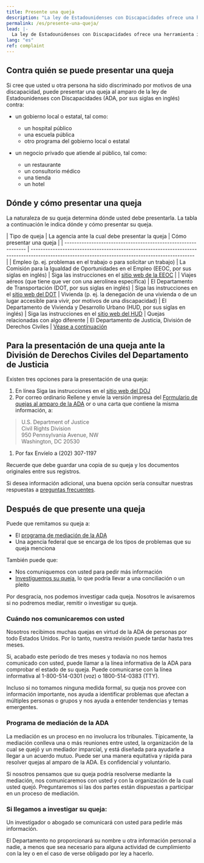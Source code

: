 ```yaml
---
title: Presente una queja
description: "La ley de Estadounidenses con Discapacidades ofrece una herramienta importante para la lucha contra la discriminación: el relleno de una queja ante la agencia federal apropiada. Esta página explica los pasos que usted debe tomar para comenzar."
permalink: /es/presente-una-queja/
lead: |-
  La ley de Estadounidenses con Discapacidades ofrece una herramienta importante para la lucha contra la discriminación: el relleno de una queja ante la agencia federal apropiada. Esta página explica los pasos que usted debe tomar para comenzar.
lang: "es"
ref: complaint
---
```


## Contra quién se puede presentar una queja

Si cree que usted u otra persona ha sido discriminado por motivos de una discapacidad, puede presentar una queja al amparo de la ley de Estadounidenses con Discapacidades (ADA, por sus siglas en inglés) contra:

- un gobierno local o estatal, tal como:
  - un hospital público
  - una escuela pública
  - otro programa del gobierno local o estatal

- un negocio privado que atiende al público, tal como:
  - un restaurante
  - un consultorio médico
  - una tienda
  - un hotel

## Dónde y cómo presentar una queja

La naturaleza de su queja determina dónde usted debe presentarla. La tabla a continuación le indica dónde y cómo presentar su queja.

| Tipo de queja                                              | La agencia ante la cual debe presentar la queja                                              | Cómo presentar una queja                                                                                                                             |
| -------------------------------------------------------------- | ------------------------------------------------------------------------------------------------------------------------------------------------- |
| Empleo (p. ej. problemas en el trabajo o para solicitar un trabajo) | La Comisión para la Igualdad de Oportunidades en el Empleo (EEOC, por sus siglas en inglés) | Siga las instrucciones en el [sitio web de la EEOC](http://www.eeoc.gov/filing-charge-discrimination)                                                       |
| Viajes aéreos (que tiene que ver con una aerolínea específica)                   | El Departamento de Transportación (DOT, por sus siglas en inglés) | Siga las instrucciones en el [sitio web del DOT](http://www.transportation.gov/airconsumer/complaints-alleging-discriminatory-treatment-against-disabled-travelers)
| Vivienda (p. ej. la denegación de una vivienda o de un lugar accesible para vivir, por motivos de una discapacidad)                 | El Departamento de Vivienda y Desarrollo Urbano (HUD, por sus siglas en inglés) | Siga las instrucciones en el [sitio web del HUD](https://www.hud.gov/program_offices/fair_housing_equal_opp/online-complaint)
| Quejas relacionadas con algo diferente                                                          | El Departamento de Justicia, División de Derechos Civiles                                                           | [Véase a continuación](#filing-a-complaint-with-the-department-of-justice-civil-rights-division)

## Para la presentación de una queja ante la División de Derechos Civiles del Departamento de Justicia
Existen tres opciones para la presentación de una queja:
1. En línea
Siga las instrucciones en el [sitio web del DOJ](https://civilrights.justice.gov/report/)
1. Por correo ordinario
Rellene y envíe la versión impresa del [Formulario de quejas al amparo de la ADA](https://www.ada.gov/CRT-ReportPDF-Sep2021.pdf) or o una carta que contiene la misma información, a:
>U.S. Department of Justice<br/>
Civil Rights Division<br/>
950 Pennsylvania Avenue, NW<br/>
Washington, DC 20530

1. Por fax
Envíelo a (202) 307-1197

Recuerde que debe guardar una copia de su queja y los documentos originales entre sus registros.

Si desea información adicional, una buena opción sería consultar nuestras respuestas a [preguntas frecuentes](https://www.ada.gov/filing_complaint.htm).

## Después de que presente una queja

Puede que remitamos su queja a:

- El [programa de mediación de la ADA](#mp)
- Una agencia federal que se encarga de los tipos de problemas que su queja menciona

También puede que:

- Nos comuniquemos con usted para pedir más información
- [Investiguemos su queja](#ic),  lo que podría llevar a una conciliación o un pleito

Por desgracia, nos podemos investigar cada queja. Nosotros le avisaremos si no podremos mediar, remitir o investigar su queja.

### Cuándo nos comunicaremos con usted

Nosotros recibimos muchas quejas en virtud de la ADA de personas por todo Estados Unidos. Por lo tanto, nuestra revisión puede tardar hasta tres meses.

Si, acabado este período de tres meses y todavía no nos hemos comunicado con usted, puede llamar a la línea informativa de la ADA para comprobar el estado de su queja. Puede comunicarse con la línea informativa al 1-800-514-0301 (voz) o 1800-514-0383 (TTY).

Incluso si no tomamos ninguna medida formal, su queja nos provee con información importante, nos ayuda a identificar problemas que afectan a múltiples personas o grupos y nos ayuda a entender tendencias y temas emergentes.

### <a name="mp"></a>Programa de mediación de la ADA

La mediación es un proceso en no involucra los tribunales. Típicamente, la mediación conlleva una o más reuniones entre usted, la organización de la cual se quejó y un mediador imparcial, y está diseñada para ayudarle a llegar a un acuerdo mutuo. Puede ser una manera equitativa y rápida para resolver quejas al amparo de la ADA. Es confidencial y voluntario.

Si nosotros pensamos que su queja podría resolverse mediante la mediación, nos comunicaremos con usted y con la organización de la cual usted quejó. Preguntaremos si las dos partes están dispuestas a participar en un proceso de mediación.

### <a name="ic"></a>Si llegamos a investigar su queja:

Un investigador o abogado se comunicará con usted para pedirle más información.

El Departamento no proporcionará su nombre u otra información personal a nadie, a menos que sea necesario para alguna actividad de cumplimiento con la ley o en el caso de verse obligado por ley a hacerlo.
